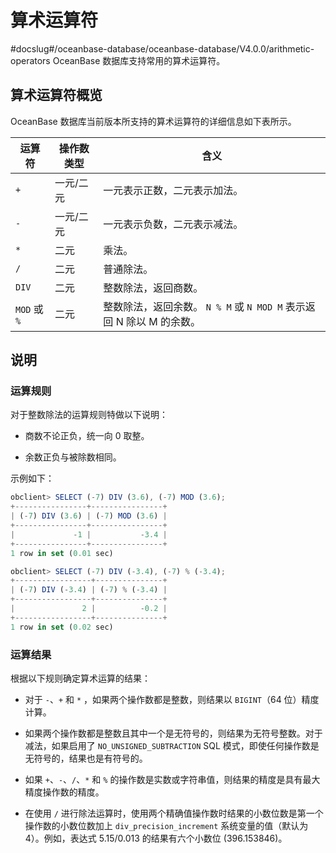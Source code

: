算术运算符 
==========================
#docslug#/oceanbase-database/oceanbase-database/V4.0.0/arithmetic-operators
OceanBase 数据库支持常用的算术运算符。

算术运算符概览 
----------------------------

OceanBase 数据库当前版本所支持的算术运算符的详细信息如下表所示。


|     运算符     | 操作数类型 |                               含义                                |
|-------------|-------|-----------------------------------------------------------------|
| `+`         | 一元/二元 | 一元表示正数，二元表示加法。                                                  |
| `-`         | 一元/二元 | 一元表示负数，二元表示减法。                                                  |
| `*`         | 二元    | 乘法。                                                             |
| `/`         | 二元    | 普通除法。                                                           |
| `DIV`       | 二元    | 整数除法，返回商数。                                                      |
| `MOD` 或 `%` | 二元    | 整数除法，返回余数。 `N % M` 或 `N MOD M` 表示返回 N 除以 M 的余数。 |



说明 
-----------------------

### 运算规则 

对于整数除法的运算规则特做以下说明：

* 商数不论正负，统一向 0 取整。

  

* 余数正负与被除数相同。

  




示例如下：

```javascript
obclient> SELECT (-7) DIV (3.6), (-7) MOD (3.6);
+----------------+----------------+
| (-7) DIV (3.6) | (-7) MOD (3.6) |
+----------------+----------------+
|             -1 |           -3.4 |
+----------------+----------------+
1 row in set (0.01 sec)

obclient> SELECT (-7) DIV (-3.4), (-7) % (-3.4);
+-----------------+---------------+
| (-7) DIV (-3.4) | (-7) % (-3.4) |
+-----------------+---------------+
|               2 |          -0.2 |
+-----------------+---------------+
1 row in set (0.02 sec)
```



### 运算结果 

根据以下规则确定算术运算的结果：

* 对于 `-`、`+` 和 `*` ，如果两个操作数都是整数，则结果以 `BIGINT`（64 位）精度计算。

  

* 如果两个操作数都是整数且其中一个是无符号的，则结果为无符号整数。对于减法，如果启用了 `NO_UNSIGNED_SUBTRACTION` SQL 模式，即使任何操作数是无符号的，结果也是有符号的。

  

* 如果 `+`、`-`、`/`、`*` 和 `%` 的操作数是实数或字符串值，则结果的精度是具有最大精度操作数的精度。

  

* 在使用 `/` 进行除法运算时，使用两个精确值操作数时结果的小数位数是第一个操作数的小数位数加上 `div_precision_increment` 系统变量的值（默认为 4）。例如，表达式 5.15/0.013 的结果有六个小数位 (396.153846)。

  



